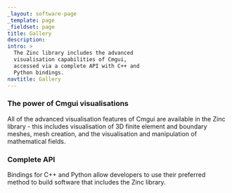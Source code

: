```yaml
---
_layout: software-page
_template: page
_fieldset: page
title: Gallery
description:
intro: >
  The Zinc library includes the advanced
  visualisation capabilities of Cmgui,
  accessed via a complete API with C++ and
  Python bindings.
navtitle: Gallery
---
```

### The power of Cmgui visualisations

All of the advanced visualisation features of Cmgui are available in the Zinc library - this includes visualisation of 3D finite element and boundary meshes, mesh creation, and the visualisation and manipulation of mathematical fields.

### Complete API

Bindings for C++ and Python allow developers to use their preferred method to build software that includes the Zinc library.